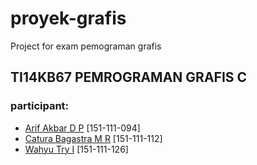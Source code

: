 # proyek-grafis
Project for exam pemograman grafis

## TI14KB67 PEMROGRAMAN GRAFIS C

### participant:
 - [Arif Akbar D P](https://github.com/Aconkun/) [151-111-094]
 - [Catura Bagastra M R](https://github.com/DewaCopz/) [151-111-112]
 - [Wahyu Try I](https://github.com/wahyuimansyah/) [151-111-126]
